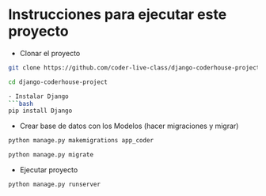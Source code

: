 # Instrucciones para ejecutar este proyecto

- Clonar el proyecto
```bash
git clone https://github.com/coder-live-class/django-coderhouse-project.git

cd django-coderhouse-project

- Instalar Django
```bash
pip install Django
```

- Crear base de datos con los Modelos (hacer migraciones y migrar)
```bash
python manage.py makemigrations app_coder

python manage.py migrate
```

- Ejecutar proyecto
```bash
python manage.py runserver